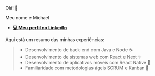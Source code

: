 Olá! :wave:

Meu nome é Michael

+ [**💻 Meu perfil no LinkedIn**](https://www.linkedin.com/in/michaeljosé)

Aqui está um resumo das minhas experiências:

> - Desenvolvimento de back-end com Java e Node :coffee:
> - Desenvolvimento de sistemas web com React e Next :sparkles:
> - Desenvolvimento de aplicativos móveis com React Native :iphone:
> - Familiaridade com metodologias ágeis SCRUM e Kanban :calendar:
